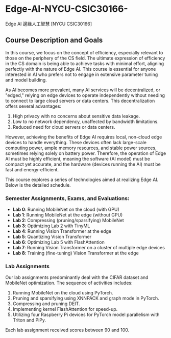 # Edge-AI-NYCU-CSIC30166-
Edge AI 邊緣人工智慧 [NYCU CSIC30166]


## Course Description and Goals

In this course, we focus on the concept of efficiency, especially relevant to those on the periphery of the CS field. The ultimate expression of efficiency in the CS domain is being able to achieve tasks with minimal effort, aligning perfectly with the nature of Edge AI. This course is essential for anyone interested in AI who prefers not to engage in extensive parameter tuning and model building.

As AI becomes more prevalent, many AI services will be decentralized, or "edged," relying on edge devices to operate independently without needing to connect to large cloud servers or data centers. This decentralization offers several advantages:
1. High privacy with no concerns about sensitive data leakage.
2. Low to no network dependency, unaffected by bandwidth limitations.
3. Reduced need for cloud servers or data centers.

However, achieving the benefits of Edge AI requires local, non-cloud edge devices to handle everything. These devices often lack large-scale computing power, ample memory resources, and stable power sources, sometimes relying solely on battery power. Therefore, the operation of Edge AI must be highly efficient, meaning the software (AI model) must be compact yet accurate, and the hardware (devices running the AI) must be fast and energy-efficient.

This course explores a series of technologies aimed at realizing Edge AI. Below is the detailed schedule.

### Semester Assignments, Exams, and Evaluations:
- **Lab 0**: Running MobileNet on the cloud (with GPU)
- **Lab 1**: Running MobileNet at the edge (without GPU)
- **Lab 2**: Compressing (pruning/sparsifying) MobileNet
- **Lab 3**: Optimizing Lab 2 with TinyML
- **Lab 4**: Running Vision Transformer at the edge
- **Lab 5**: Quantizing Vision Transformer
- **Lab 6**: Optimizing Lab 5 with FlashAttention
- **Lab 7**: Running Vision Transformer on a cluster of multiple edge devices
- **Lab 8**: Training (fine-tuning) Vision Transformer at the edge

### Lab Assignments

Our lab assignments predominantly deal with the CIFAR dataset and MobileNet optimization. The sequence of activities includes:
1. Running MobileNet on the cloud using PyTorch.
2. Pruning and sparsifying using XNNPACK and graph mode in PyTorch.
3. Compressing and pruning DEIT.
4. Implementing kernel FlashAttention for speed-up.
5. Utilizing four Raspberry Pi devices for PyTorch model parallelism with Triton and PiPy.

Each lab assignment received scores between 90 and 100.
